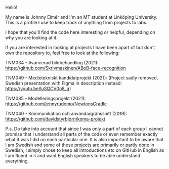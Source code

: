 Hello!

My name is Johnny Elmér and I'm an MT student at Linköping University. 
This is a profile I use to keep track of anything from projects to labs. 

I hope that you'll find the code here interesting or helpful, depending on why you are looking at it.

If you are interested in looking at projects I have been apart of but don't own the repository to, feel free to look at the following:

TNM034 - Avancerad bildbehandling (2021): https://github.com/Skrivmaskinen/ABoB-face-recognition

TNM049 - Medietekniskt kandidatprojekt (2021): (Project sadly removed, Swedish presentation with Figma in description instead: https://youtu.be/luSQCV0o8_g) 
	
TNM085 - Modelleringsprojekt (2021): https://github.com/jennyrudemo/NewtonsCradle
	
TNM040 - Kommunikation och användargränssnitt (2019): https://github.com/davidstyrbjorn/koma-projekt

P.s.
Do take into account that since I was only a part of each group I cannot promise that I understand all parts of the code or even remember exactly what it was I did on each particular one. It is also important to be aware that I am Swedish and some of these projects are primarily or partly done in Swedish, I simply chose to keep all introductions etc on GitHub in English as I am fluent in it and want English speakers to be able understand everything.


<!---
JohnnyElmer/JohnnyElmer is a ✨ special ✨ repository because its `README.md` (this file) appears on your GitHub profile.
You can click the Preview link to take a look at your changes.
--->
